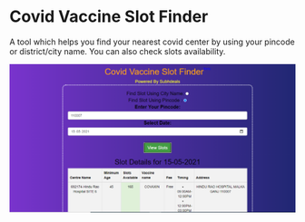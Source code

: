 # Covid Vaccine Slot Finder
A tool which helps you find your nearest covid center by using your pincode or district/city name. You can also check slots availability.

![alt text](screenshot.png)

